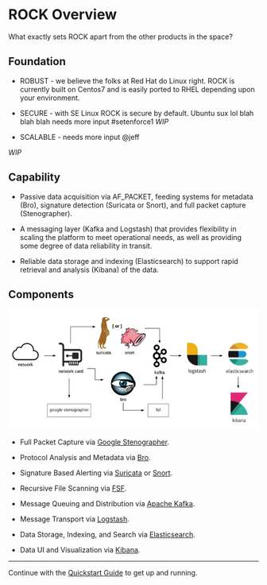 # ROCK Overview

What exactly sets ROCK apart from the other products in the space?

## Foundation

* ROBUST - we believe the folks at Red Hat do Linux right.  ROCK is currently built on Centos7 and is easily ported to RHEL depending upon your environment.

* SECURE - with SE Linux ROCK is secure by default.  Ubuntu sux lol blah blah blah needs more input #setenforce1 *WIP*

* SCALABLE - needs more input @jeff

*WIP*

## Capability

* Passive data acquisition via AF_PACKET, feeding systems for metadata (Bro), signature detection (Suricata or Snort), and full packet capture (Stenographer).

* A messaging layer (Kafka and Logstash) that provides flexibility in scaling the platform to meet operational needs, as well as providing some degree of data reliability in transit.

* Reliable data storage and indexing (Elasticsearch) to support rapid retrieval and analysis (Kibana) of the data.

## Components

<p align="center">
<img src="single_architecture.png">
</p>

* Full Packet Capture via [Google Stenographer](https://github.com/google/stenographer).

* Protocol Analysis and Metadata via [Bro](https://www.bro.org/).

* Signature Based Alerting via [Suricata](https://suricata-ids.org/) or [Snort](https://snort.org/).

* Recursive File Scanning via [FSF](https://github.com/EmersonElectricCo/fsf).

* Message Queuing and Distribution via [Apache Kafka](http://kafka.apache.org/).

* Message Transport via [Logstash](https://www.elastic.co/products/logstash).

* Data Storage, Indexing, and Search via [Elasticsearch](https://www.elastic.co/).

* Data UI and Visualization via [Kibana](https://www.elastic.co/products/kibana).

---

Continue with the [Quickstart Guide](quick_start/index.md) to get up and running.

